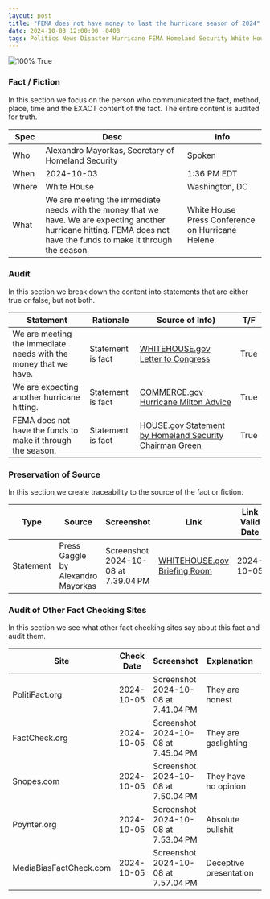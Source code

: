 ```yaml
---
layout: post
title: "FEMA does not have money to last the hurricane season of 2024"
date: 2024-10-03 12:00:00 -0400
tags: Politics News Disaster Hurricane FEMA Homeland Security White House
---
```


![100% True](/assets/images/100.jpg)

### Fact / Fiction

In this section we focus on the person who communicated the fact, method, place, time and the EXACT content of the fact. The entire content is audited for truth.

| Spec | Desc | Info | 
| ----------- | ----------- | ----------- |
| Who | Alexandro Mayorkas, Secretary of Homeland Security | Spoken | 
| When | 2024-10-03 | 1:36 PM EDT | 
| Where | White House | Washington, DC | 
| What | We are meeting the immediate needs with the money that we have. We are expecting another hurricane hitting. FEMA does not have the funds to make it through the season. | White House Press Conference on Hurricane Helene  | 

### Audit

In this section we break down the content into statements that are either true or false, but not both.

| Statement | Rationale | Source of Info) | T/F | 
| ----------- | ----------- | ----------- | ----------- |
| We are meeting the immediate needs with the money that we have. | Statement is fact | [WHITEHOUSE.gov Letter to Congress](https://www.whitehouse.gov/briefing-room/statements-releases/2024/10/04/letter-to-congress-on-disaster-needs/) | True | 
| We are expecting another hurricane hitting. | Statement is fact | [COMMERCE.gov Hurricane Milton Advice](https://www.commerce.gov/news/blog/2024/10/hurricane-milton-follow-advice-local-officials-and-evacuate-if-told-do-so) | True | 
| FEMA does not have the funds to make it through the season. | Statement is fact | [HOUSE.gov Statement by Homeland Security Chairman Green](https://homeland.house.gov/2024/10/04/chairman-green-on-secretary-mayorkas-claims-about-fema-funds-biden-harris-administrations-priorities-are-completely-backwards/) | True | 

### Preservation of Source

In this section we create traceability to the source of the fact or fiction.

| Type | Source | Screenshot | Link | Link Valid Date | 
| ----------- | ----------- | ----------- | ----------- | ----------- |
| Statement | Press Gaggle by Alexandro Mayorkas | Screenshot 2024-10-08 at 7.39.04 PM | [WHITEHOUSE.gov Briefing Room](https://www.whitehouse.gov/briefing-room/press-briefings/2024/10/02/press-gaggle-by-press-secretary-karine-jean-pierre-and-secretary-of-homeland-security-alejandro-mayorkas-en-route-greenville-sc/) | 2024-10-05 | 

### Audit of Other Fact Checking Sites

In this section we see what other fact checking sites say about this fact and audit them.

| Site | Check Date | Screenshot | Explanation | Grade | 
| ----------- | ----------- | ----------- | ----------- | ----------- |
| PolitiFact.org | 2024-10-05 | Screenshot 2024-10-08 at 7.41.04 PM | They are honest | ![Grade](/assets/images/0.png) | 
| FactCheck.org | 2024-10-05 | Screenshot 2024-10-08 at 7.45.04 PM | They are gaslighting | ![Grade](/assets/images/2.png) | 
| Snopes.com | 2024-10-05 | Screenshot 2024-10-08 at 7.50.04 PM | They have no opinion | ![Grade](/assets/images/3.png) | 
| Poynter.org | 2024-10-05 | Screenshot 2024-10-08 at 7.53.04 PM | Absolute bullshit | ![Grade](/assets/images/7.png) | 
| MediaBiasFactCheck.com | 2024-10-05 | Screenshot 2024-10-08 at 7.57.04 PM | Deceptive presentation | ![Grade](/assets/images/9.png) | 
